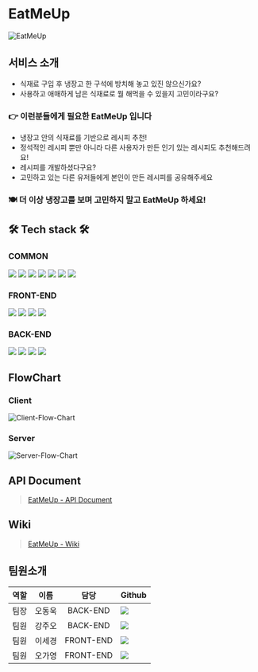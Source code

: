 # EatMeUp
![EatMeUp](https://user-images.githubusercontent.com/75926861/134337149-eb32c681-e9fa-4b59-9c37-45b725653bb6.png)

## 서비스 소개
- 식재료 구입 후 냉장고 한 구석에 방치해 놓고 있진 않으신가요?
- 사용하고 애매하게 남은 식재료로 뭘 해먹을 수 있을지 고민이라구요?
### 👉 이런분들에게 필요한 EatMeUp 입니다
- 냉장고 안의 식재료를 기반으로 레시피 추천!
- 정석적인 레시피 뿐만 아니라 다른 사용자가 만든 인기 있는 레시피도 추천해드려요!
- 레시피를 개발하셨다구요?
- 고민하고 있는 다른 유저들에게 본인이 만든 레시피를 공유해주세요

### 🍽 더 이상 냉장고를 보며 고민하지 말고 EatMeUp 하세요! 



## 🛠 Tech stack 🛠
### COMMON

<img src="https://img.shields.io/badge/GITHUB-181717?style=for-the-badge&logo=GitHub&logoColor=white"/></a> 
<img src="https://img.shields.io/badge/ESLint-4B32C3?style=for-the-badge&logo=ESLint&logoColor=white"/></a> 
<img src="https://img.shields.io/badge/Prettier-F7B93E?style=for-the-badge&logo=Prettier&logoColor=white"/></a> 
<img src="https://img.shields.io/badge/Notion-000000?style=for-the-badge&logo=Notion&logoColor=white"/></a> 
<img src="https://img.shields.io/badge/Figma-F24E1E?style=for-the-badge&logo=Figma&logoColor=white"/></a> 
<img src="https://img.shields.io/badge/Miro-050038?style=for-the-badge&logo=Miro&logoColor=white"/></a> 
<img src="https://img.shields.io/badge/Postman-FF6C37?style=for-the-badge&logo=Postman&logoColor=white"/></a>

### FRONT-END
<img src="https://img.shields.io/badge/JavaScript-F7DF1E?style=for-the-badge&logo=JavaScript&logoColor=white"/></a> 
<img src="https://img.shields.io/badge/REACT-61DAFB?style=for-the-badge&logo=React&logoColor=white"/></a> 
<img src="https://img.shields.io/badge/Redux-764ABC?style=for-the-badge&logo=Redux&logoColor=white"/></a> 
<img src="https://img.shields.io/badge/Styled Components-DB7093?style=for-the-badge&logo=styled-components&logoColor=white"/></a>

### BACK-END
<img src="https://img.shields.io/badge/Node.js-339933?style=for-the-badge&logo=Node.js&logoColor=white"/></a> 
<img src="https://img.shields.io/badge/Express-000000?style=for-the-badge&logo=Express&logoColor=white"/></a> 
<img src="https://img.shields.io/badge/PostgreSQL-47A248?style=for-the-badge&logo=postgreSQL&logoColor=white"/></a> 
<img src="https://img.shields.io/badge/JSON Web Tokens-000000?style=for-the-badge&logo=JSON Web Tokens&logoColor=white"/></a>

<!-- ### DEPLOY -->


## FlowChart
### Client
![Client-Flow-Chart](https://user-images.githubusercontent.com/83802662/136331746-82f7c9b5-1afb-4398-a4d3-a966bde6002e.jpg)
### Server
![Server-Flow-Chart](https://user-images.githubusercontent.com/83802662/136338857-32480ba7-1ebb-416d-b3b2-a0e30b7715c5.jpg)
## API Document
> [EatMeUp - API Document](https://juy5437.gitbook.io/eatmeup/)
## Wiki
> [EatMeUp - Wiki](https://github.com/codestates/EatMeUp/wiki)

## 팀원소개
| 역할 |  이름  |   담당    | Github                                                                                                                                                                      |
| :--: | :----: | :-------: | :-------------------------------------------------------------------------------------------------------------------------------------------------------------------------- |
| 팀장 | 오동욱 | BACK-END  |  <a href="https://github.com/wookieOH" target="_blank"><img src="https://img.shields.io/badge/wookieOH-F4C050?style=for-the-badge&logo=GitHub&logoColor=black"/></a>      |
| 팀원 | 강주오 | BACK-END  |  <a href="https://github.com/KangJuO" target="_blank"><img src="https://img.shields.io/badge/KangJuO-F4C050?style=for-the-badge&logo=GitHub&logoColor=black"/></a>      |
| 팀원 | 이세경 | FRONT-END |  <a href="https://github.com/segyong56" target="_blank"><img src="https://img.shields.io/badge/segyong56-F4C050?style=for-the-badge&logo=GitHub&logoColor=black"/></a>      |
| 팀원 | 오가영 | FRONT-END |  <a href="https://github.com/5gazero" target="_blank"><img src="https://img.shields.io/badge/5gazero-F4C050?style=for-the-badge&logo=GitHub&logoColor=black"/></a>      |


